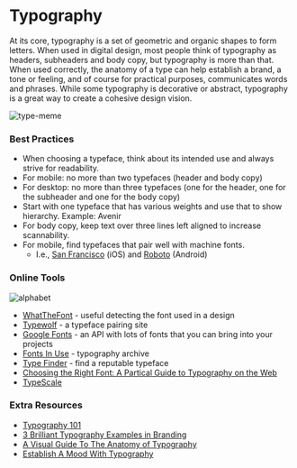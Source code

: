 # Typography
At its core, typography is a set of geometric and organic shapes to form letters. When used in digital design, most people think of typography as headers, subheaders and body copy, but typography is more than that. When used correctly, the anatomy of a type can help establish a brand, a tone or feeling, and of course for practical purposes, communicates words and phrases. While some typography is decorative or abstract, typography is a great way to create a cohesive design vision.

![type-meme](http://topmobiletrends.com/wp-content/uploads/2017/05/meme-font-950x499.jpg)

### Best Practices 
* When choosing a typeface, think about its intended use and always strive for readability. 
* For mobile: no more than two typefaces (header and body copy)
* For desktop: no more than three typefaces (one for the header, one for the subheader and one for the body copy)
* Start with one typeface that has various weights and use that to show hierarchy.
	Example: Avenir
* For body copy, keep text over three lines left aligned to increase scannability. 
* For mobile, find typefaces that pair well with machine fonts. 
    * I.e., [San Francisco](https://developer.apple.com/fonts/) (iOS) and [Roboto](https://fonts.google.com/specimen/Roboto) (Android)

### Online Tools 
![alphabet](https://media.giphy.com/media/3o7qDE27v3jWNCQkcE/giphy.gif)
* [WhatTheFont](https://www.myfonts.com/WhatTheFont/) - useful detecting the font used in a design
* [Typewolf](https://www.typewolf.com/) - a typeface pairing site 
* [Google Fonts](https://fonts.google.com/) - an API with lots of fonts that you can bring into your projects
* [Fonts In Use](https://fontsinuse.com/) - typography archive
* [Type Finder](http://www.type-finder.com/) - find a reputable typeface
* [Choosing the Right Font: A Partical Guide to Typography on the Web](https://webdesign.tutsplus.com/articles/choosing-the-right-font-a-practical-guide-to-typography-on-the-web--webdesign-15)
* [TypeScale](http://type-scale.com/)

### Extra Resources 
* [Typography 101](http://www.coolnerdsmarketing.com/cnm-blog/typography-101/)
* [3 Brilliant Typography Examples in Branding](https://parisleaf.com/blog/3-brilliant-typography-examples-branding)
* [A Visual Guide To The Anatomy of Typography](https://blog.visme.co/type-anatomy/)
* [Establish A Mood With Typography](https://tympanus.net/codrops/2012/02/19/establish-a-mood-with-typography/) 
 
